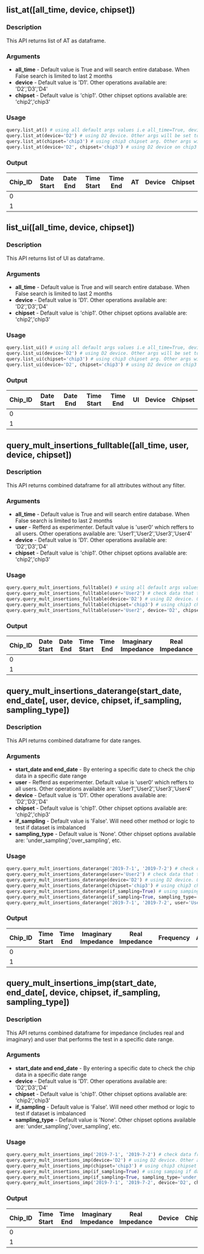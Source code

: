 ## list_at([all_time, device, chipset])
### Description
This API returns list of AT as dataframe.
### Arguments
* **all_time** - Default value is True and will search entire database. When False search is limited to last 2 months
* **device** - Default value is 'D1'. Other operations available are: 'D2','D3','D4'
* **chipset** - Default value is 'chip1'. Other chipset options available are: 'chip2','chip3'
### Usage
```python
query.list_at() # using all default args values i.e all_time=True, device='D1', chipset='chip1'
query.list_at(device='D2') # using D2 device. Other args will be set to default
query.list_at(chipset='chip3') # using chip3 chipset arg. Other args will set to default 
query.list_at(device='D2', chipset='chip3') # using D2 device on chip3 chipset.
```
### Output

| Chip_ID | Date Start | Date End | Time Start | Time End | AT | Device | Chipset |
| :------- |:--------:|:--------:|:--------:|:--------:|:--------:|:--------:|:--------:|
| 0        |          |          |          |          |          |          |          |
| 1        |          |          |          |          |          |          |          |

## list_ui([all_time, device, chipset])
### Description
This API returns list of UI as dataframe.
### Arguments
* **all_time** - Default value is True and will search entire database. When False search is limited to last 2 months
* **device** - Default value is 'D1'. Other operations available are: 'D2','D3','D4'
* **chipset** - Default value is 'chip1'. Other chipset options available are: 'chip2','chip3'
### Usage
```python
query.list_ui() # using all default args values i.e all_time=True, device='D1', chipset='chip1'
query.list_ui(device='D2') # using D2 device. Other args will be set to default
query.list_ui(chipset='chip3') # using chip3 chipset arg. Other args will set to default 
query.list_ui(device='D2', chipset='chip3') # using D2 device on chip3 chipset.
```
### Output

| Chip_ID | Date Start | Date End | Time Start | Time End | UI | Device | Chipset |
| :------- |:--------:|:--------:|:--------:|:--------:|:--------:|:--------:|:--------:|
| 0        |          |          |          |          |          |          |          |
| 1        |          |          |          |          |          |          |          |

## query_mult_insertions_fulltable([all_time, user, device, chipset])
### Description
This API returns combined dataframe for all attributes without any filter.
### Arguments
* **all_time** - Default value is True and will search entire database. When False search is limited to last 2 months
* **user** - Refferd as experimenter. Default value is 'user0' which reffers to all users. Other operations available are: 'User1','User2','User3','User4'
* **device** - Default value is 'D1'. Other operations available are: 'D2','D3','D4'
* **chipset** - Default value is 'chip1'. Other chipset options available are: 'chip2','chip3'
### Usage 
```python
query.query_mult_insertions_fulltable() # using all default args values i.e all_time=True, device='D1', chipset='chip1'
query.query_mult_insertions_fulltable(user='User2') # check data that tested by user2. Other args will be set to default
query.query_mult_insertions_fulltable(device='D2') # using D2 device. Other args will be set to default
query.query_mult_insertions_fulltable(chipset='chip3') # using chip3 chipset arg. Other args will set to default 
query.query_mult_insertions_fulltable(user='User2', device='D2', chipset='chip3') # using D2 device, chip3 chipset.
```
### Output

| Chip_ID | Date Start | Date End | Time Start | Time End | Imaginary Impedance | Real Impedance | Frequency | AT | UI | Device | Chipset | Experimenter |
| :------- |:--------:|:--------:|:--------:|:--------:|:--------:|:--------:|:--------:|:--------:|:--------:|:--------:|:--------:|:--------:|
| 0        |          |          |          |          |          |          |          |          |          |          |          |          |
| 1        |          |          |          |          |          |          |          |          |          |          |          |          |

## query_mult_insertions_daterange(start_date, end_date[, user, device, chipset, if_sampling, sampling_type])
### Description
This API returns combined dataframe for date ranges.
### Arguments
* **start_date and end_date** - By entering a specific date to check the chip data in a specific date range
* **user** - Refferd as experimenter. Default value is 'user0' which reffers to all users. Other operations available are: 'User1','User2','User3','User4'
* **device** - Default value is 'D1'. Other operations available are: 'D2','D3','D4'
* **chipset** - Default value is 'chip1'. Other chipset options available are: 'chip2','chip3'
* **if_sampling** - Default value is 'False'. Will need other method or logic to test if dataset is imbalanced
* **sampling_type** - Default value is 'None'. Other chipset options available are: 'under_sampling','over_sampling', etc.
### Usage
```python
query.query_mult_insertions_daterange('2019-7-1', '2019-7-2') # check data from 7/1/2019 to 7/2/2019. Other args will be set to default
query.query_mult_insertions_daterange(user='User2') # check data that tested by user2. Other args will be set to default
query.query_mult_insertions_daterange(device='D2') # using D2 device. Other args will be set to default
query.query_mult_insertions_daterange(chipset='chip3') # using chip3 chipset arg. Other args will set to default 
query.query_mult_insertions_daterange(if_sampling=True) # using samping if data set is imbalanced. However, need method to check if imbalance. Other args will set to default 
query.query_mult_insertions_daterange(if_sampling=True, sampling_type='under_sampling') # using under-sampling. Other args will set to default 
query.query_mult_insertions_daterange('2019-7-1', '2019-7-2', user='User2', device='D2', chipset='chip3', if_sampling=True, sampling_type='under_sampling') # using D2 device, chip3 chipset tested by user2 and under-sampling in a specific date range.
```
### Output
| Chip_ID | Time Start | Time End | Imaginary Impedance | Real Impedance | Frequency | AT | UI | Device | Chipset | Experimenter |
| :------- |:--------:|:--------:|:--------:|:--------:|:--------:|:--------:|:--------:|:--------:|:--------:|:--------:|
| 0        |          |          |          |          |          |          |          |          |          |          |
| 1        |          |          |          |          |          |          |          |          |          |          |

## query_mult_insertions_imp(start_date, end_date[, device, chipset, if_sampling, sampling_type])
### Description
This API returns combined dataframe for impedance (includes real and imaginary) and user that performs the test in a specific date range.
### Arguments
* **start_date and end_date** - By entering a specific date to check the chip data in a specific date range
* **device** - Default value is 'D1'. Other operations available are: 'D2','D3','D4'
* **chipset** - Default value is 'chip1'. Other chipset options available are: 'chip2','chip3'
* **if_sampling** - Default value is 'False'. Will need other method or logic to test if dataset is imbalanced
* **sampling_type** - Default value is 'None'. Other chipset options available are: 'under_sampling','over_sampling', etc.
### Usage
```python
query.query_mult_insertions_imp('2019-7-1', '2019-7-2') # check data from 7/1/2019 to 7/2/2019. Other args will be set to default
query.query_mult_insertions_imp(device='D2') # using D2 device. Other args will be set to default
query.query_mult_insertions_imp(chipset='chip3') # using chip3 chipset arg. Other args will set to default 
query.query_mult_insertions_imp(if_sampling=True) # using samping if data set is imbalanced. However, need method to check if imbalance. Other args will set to default 
query.query_mult_insertions_imp(if_sampling=True, sampling_type='under_sampling') # using under-sampling. Other args will set to default 
query.query_mult_insertions_imp('2019-7-1', '2019-7-2', device='D2', chipset='chip3', if_sampling=True, sampling_type='under_sampling') # using date from D2 device, chip3 chipset and under-sampling in a specific date range.
```
### Output
| Chip_ID | Time Start | Time End | Imaginary Impedance | Real Impedance | Device | Chipset | Experimenter |
| :------- |:--------:|:--------:|:--------:|:--------:|:--------:|:--------:|:--------:|
| 0        |          |          |          |          |          |          |          |
| 1        |          |          |          |          |          |          |          |
